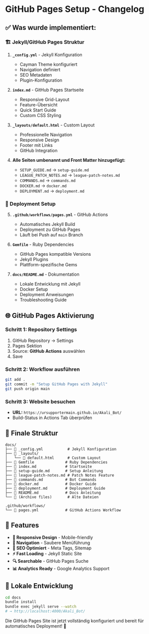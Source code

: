 # GitHub Pages Setup - Changelog

## ✅ Was wurde implementiert:

### 🏗️ Jekyll/GitHub Pages Struktur

1. **`_config.yml`** - Jekyll Konfiguration
   - Cayman Theme konfiguriert
   - Navigation definiert
   - SEO Metadaten
   - Plugin-Konfiguration

2. **`index.md`** - GitHub Pages Startseite
   - Responsive Grid-Layout
   - Feature-Übersicht
   - Quick Start Guide
   - Custom CSS Styling

3. **`_layouts/default.html`** - Custom Layout
   - Professionelle Navigation
   - Responsive Design
   - Footer mit Links
   - GitHub Integration

4. **Alle Seiten umbenannt und Front Matter hinzugefügt:**
   - `SETUP_GUIDE.md` → `setup-guide.md`
   - `LEAGUE_PATCH_NOTES.md` → `league-patch-notes.md`
   - `COMMANDS.md` → `commands.md`
   - `DOCKER.md` → `docker.md`
   - `DEPLOYMENT.md` → `deployment.md`

### 🚀 Deployment Setup

5. **`.github/workflows/pages.yml`** - GitHub Actions
   - Automatisches Jekyll Build
   - Deployment zu GitHub Pages
   - Läuft bei Push auf `main` Branch

6. **`Gemfile`** - Ruby Dependencies
   - GitHub Pages kompatible Versions
   - Jekyll Plugins
   - Plattform-spezifische Gems

7. **`docs/README.md`** - Dokumentation
   - Lokale Entwicklung mit Jekyll
   - Docker Setup
   - Deployment Anweisungen
   - Troubleshooting Guide

## 🌐 GitHub Pages Aktivierung

### Schritt 1: Repository Settings
1. GitHub Repository → Settings
2. Pages Sektion
3. Source: **GitHub Actions** auswählen
4. Save

### Schritt 2: Workflow ausführen
```bash
git add .
git commit -m "Setup GitHub Pages with Jekyll"
git push origin main
```

### Schritt 3: Website besuchen
- **URL:** `https://ursupportermain.github.io/Akali_Bot/`
- Build-Status in Actions Tab überprüfen

## 📁 Finale Struktur

```
docs/
├── 📄 _config.yml           # Jekyll Konfiguration
├── 📁 _layouts/
│   └── 📄 default.html      # Custom Layout
├── 📄 Gemfile              # Ruby Dependencies
├── 📄 index.md             # Startseite
├── 📄 setup-guide.md       # Setup Anleitung
├── 📄 league-patch-notes.md # Patch Notes Feature
├── 📄 commands.md          # Bot Commands
├── 📄 docker.md            # Docker Guide
├── 📄 deployment.md        # Deployment Guide
├── 📄 README.md            # Docs Anleitung
└── 📄 (Archive files)       # Alte Dateien

.github/workflows/
└── 📄 pages.yml            # GitHub Actions Workflow
```

## 🎨 Features

- **📱 Responsive Design** - Mobile-friendly
- **🧭 Navigation** - Saubere Menüführung
- **🎯 SEO Optimiert** - Meta Tags, Sitemap
- **⚡ Fast Loading** - Jekyll Static Site
- **🔍 Searchable** - GitHub Pages Suche
- **📊 Analytics Ready** - Google Analytics Support

## 🔧 Lokale Entwicklung

```bash
cd docs
bundle install
bundle exec jekyll serve --watch
# → http://localhost:4000/Akali_Bot/
```

Die GitHub Pages Site ist jetzt vollständig konfiguriert und bereit für automatisches Deployment! 🎉
